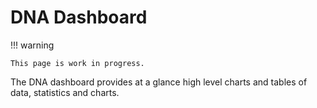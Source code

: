 # DNA Dashboard

!!! warning

    This page is work in progress.

The DNA dashboard provides at a glance high level charts and tables 
of data, statistics and charts.